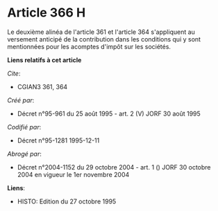# Article 366 H

Le deuxième alinéa de l'article 361 et l'article 364 s'appliquent au versement anticipé de la contribution dans les
conditions qui y sont mentionnées pour les acomptes d'impôt sur les sociétés.

**Liens relatifs à cet article**

_Cite_:

  - CGIAN3 361, 364

_Créé par_:

  - Décret n°95-961 du 25 août 1995 - art. 2 (V) JORF 30 août 1995

_Codifié par_:

  - Décret n°95-1281 1995-12-11

_Abrogé par_:

  - Décret n°2004-1152 du 29 octobre 2004 - art. 1 () JORF 30 octobre 2004 en vigueur le 1er novembre 2004

**Liens**:

  - HISTO: Edition du 27 octobre 1995

